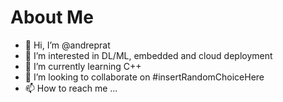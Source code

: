# About Me

- 👋 Hi, I’m @andreprat
- 👀 I’m interested in DL/ML, embedded and cloud deployment
- 🌱 I’m currently learning C++ 
- 💞️ I’m looking to collaborate on #insertRandomChoiceHere
- 📫 How to reach me ...

<!---
andreprat/andreprat is a ✨ special ✨ repository because its `README.md` (this file) appears on your GitHub profile.
You can click the Preview link to take a look at your changes.
--->
